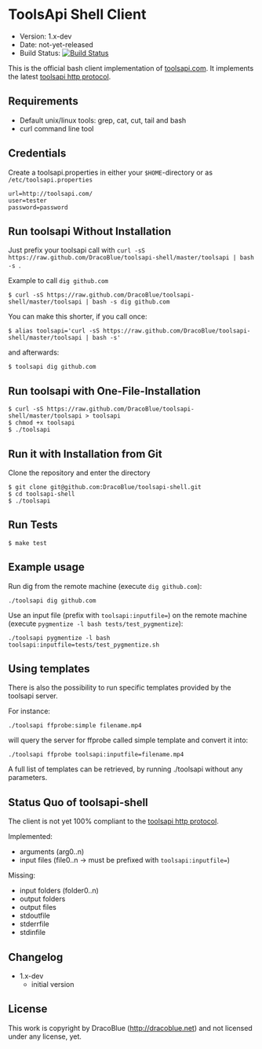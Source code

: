 # ToolsApi Shell Client

* Version: 1.x-dev
* Date: not-yet-released
* Build Status: [![Build Status](https://secure.travis-ci.org/DracoBlue/toolsapi-shell.png?branch=master)](http://travis-ci.org/DracoBlue/toolsapi-shell)

This is the official bash client implementation of [toolsapi.com](http://toolsapi.com). It implements the latest [toolsapi http protocol](http://toolsapi.com/toolsapi-http-protocol).

## Requirements

* Default unix/linux tools: grep, cat, cut, tail and bash
* curl command line tool

## Credentials

Create a toolsapi.properties in either your `$HOME`-directory or as `/etc/toolsapi.properties`

    url=http://toolsapi.com/
    user=tester
    password=password

## Run toolsapi Without Installation

Just prefix your toolsapi call with `curl -sS https://raw.github.com/DracoBlue/toolsapi-shell/master/toolsapi | bash -s `.

Example to call `dig github.com`

    $ curl -sS https://raw.github.com/DracoBlue/toolsapi-shell/master/toolsapi | bash -s dig github.com

You can make this shorter, if you call once:

    $ alias toolsapi='curl -sS https://raw.github.com/DracoBlue/toolsapi-shell/master/toolsapi | bash -s'
    
and afterwards:

    $ toolsapi dig github.com

## Run toolsapi with One-File-Installation

    $ curl -sS https://raw.github.com/DracoBlue/toolsapi-shell/master/toolsapi > toolsapi
    $ chmod +x toolsapi
    $ ./toolsapi 

## Run it with Installation from Git

Clone the repository and enter the directory

    $ git clone git@github.com:DracoBlue/toolsapi-shell.git
    $ cd toolsapi-shell
    $ ./toolsapi 

## Run Tests

    $ make test
    
## Example usage

Run dig from the remote machine (execute `dig github.com`):

    ./toolsapi dig github.com

Use an input file (prefix with `toolsapi:inputfile=`) on the remote machine (execute `pygmentize -l bash tests/test_pygmentize`):

    ./toolsapi pygmentize -l bash toolsapi:inputfile=tests/test_pygmentize.sh

## Using templates

There is also the possibility to run specific templates provided by the toolsapi server.

For instance:

    ./toolsapi ffprobe:simple filename.mp4

will query the server for ffprobe called simple template and convert it into:

    ./toolsapi ffprobe toolsapi:inputfile=filename.mp4

A full list of templates can be retrieved, by running ./toolsapi without any parameters.

## Status Quo of toolsapi-shell

The client is not yet 100% compliant to the [toolsapi http protocol](http://toolsapi.com/toolsapi-http-protocol).

Implemented:

- arguments (arg0..n)
- input files (file0..n -> must be prefixed with `toolsapi:inputfile=`)

Missing:

- input folders (folder0..n)
- output folders
- output files
- stdoutfile
- stderrfile
- stdinfile

## Changelog

- 1.x-dev
  - initial version 

## License

This work is copyright by DracoBlue (<http://dracoblue.net>) and not licensed under any license, yet.
